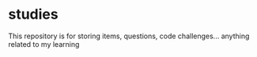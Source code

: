 # studies
This repository is for storing items, questions, code challenges... anything related to my learning
